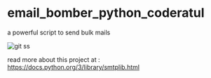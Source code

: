 # email_bomber_python_coderatul
 a powerful script to send bulk mails 
 
 ![git ss](https://user-images.githubusercontent.com/72141859/116507650-ab233b00-a88d-11eb-9120-db872a100fca.png)

read more about this project at 
:  https://docs.python.org/3/library/smtplib.html
